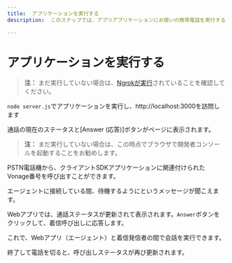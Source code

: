 ```yaml
---
title:  アプリケーションを実行する
description:  このステップでは、アプリアプリケーションにお使いの携帯電話を実行する方法を学びます.

---
```


アプリケーションを実行する
=============

> **注：** まだ実行していない場合は、[Ngrokが実行](/client-sdk/tutorials/app-to-phone/prerequisites#how-to-run-ngrok)されていることを確認してください。

`node server.js`でアプリケーションを実行し、http://localhost:3000を訪問します

通話の現在のステータスと[Answer (応答)]ボタンがページに表示されます。

> **注：** まだ実行していない場合は、この時点でブラウザで開発者コンソールを起動することをお勧めします。

PSTN電話機から、クライアントSDKアプリケーションに関連付けられたVonage番号を呼び出すことができます。

エージェントに接続している間、待機するようにというメッセージが聞こえます。

Webアプリでは、通話ステータスが更新されて表示されます。`Answer`ボタンをクリックして、着信呼び出しに応答します。

これで、Webアプリ（エージェント）と着信発信者の間で会話を実行できます。

終了して電話を切ると、呼び出しステータスが再び更新されます。

